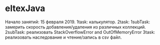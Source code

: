 # eltexJava
Начало занятий: 15 февраля 2019.
1task: калькулятор.
2task:
    1subTask: замерить скорость добавления/удаления из различных коллекций.
    2subTask: реализовать StackOverflowError and OutOfMemoryError
3task: реализовать наследование и чтение/запись в csv файл.
